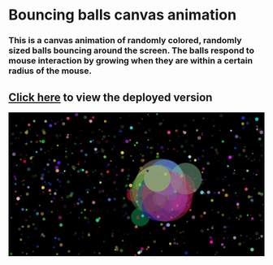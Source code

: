 # Bouncing balls canvas animation
### This is a canvas animation of randomly colored, randomly sized balls bouncing around the screen.  The balls respond to mouse interaction by growing when they are within a certain radius of the mouse.

## [Click here](https://m081779.github.io/bouncing-balls/) to view the deployed version

![image of bouncing balls canvas animation](/img/balls.png)
